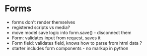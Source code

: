 # Forms

- forms don't render themselves
- registered scripts vs media?
- move model save logic into form.save() - disconnect them
- Form: validates input from request, saves it
- Form field: validates field, knows how to parse from html data ?
- starter includes form components - no markup in python
